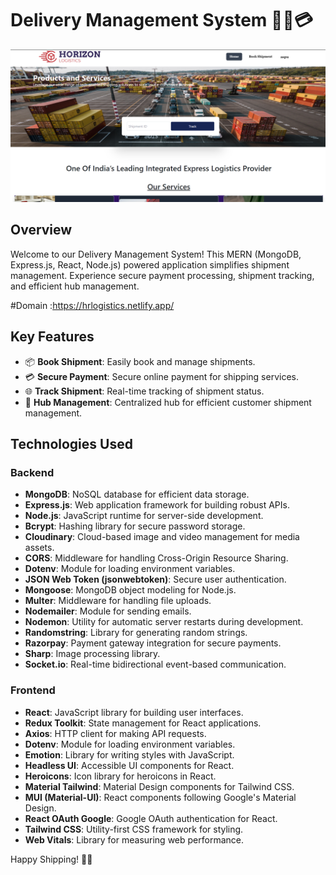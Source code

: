 # Delivery Management System 🚚💼💳

![Project Image](./server/dms.png)

## Overview

Welcome to our Delivery Management System! This MERN (MongoDB, Express.js, React, Node.js) powered application simplifies shipment management. Experience secure payment processing, shipment tracking, and efficient hub management.

#Domain :https://hrlogistics.netlify.app/

## Key Features

- 📦 **Book Shipment**: Easily book and manage shipments.
- 💳 **Secure Payment**: Secure online payment for shipping services.
- 🌐 **Track Shipment**: Real-time tracking of shipment status.
- 🏢 **Hub Management**: Centralized hub for efficient customer shipment management.

## Technologies Used

### Backend

- **MongoDB**: NoSQL database for efficient data storage.
- **Express.js**: Web application framework for building robust APIs.
- **Node.js**: JavaScript runtime for server-side development.
- **Bcrypt**: Hashing library for secure password storage.
- **Cloudinary**: Cloud-based image and video management for media assets.
- **CORS**: Middleware for handling Cross-Origin Resource Sharing.
- **Dotenv**: Module for loading environment variables.
- **JSON Web Token (jsonwebtoken)**: Secure user authentication.
- **Mongoose**: MongoDB object modeling for Node.js.
- **Multer**: Middleware for handling file uploads.
- **Nodemailer**: Module for sending emails.
- **Nodemon**: Utility for automatic server restarts during development.
- **Randomstring**: Library for generating random strings.
- **Razorpay**: Payment gateway integration for secure payments.
- **Sharp**: Image processing library.
- **Socket.io**: Real-time bidirectional event-based communication.

### Frontend

- **React**: JavaScript library for building user interfaces.
- **Redux Toolkit**: State management for React applications.
- **Axios**: HTTP client for making API requests.
- **Dotenv**: Module for loading environment variables.
- **Emotion**: Library for writing styles with JavaScript.
- **Headless UI**: Accessible UI components for React.
- **Heroicons**: Icon library for heroicons in React.
- **Material Tailwind**: Material Design components for Tailwind CSS.
- **MUI (Material-UI)**: React components following Google's Material Design.
- **React OAuth Google**: Google OAuth authentication for React.
- **Tailwind CSS**: Utility-first CSS framework for styling.
- **Web Vitals**: Library for measuring web performance.



Happy Shipping! 🚀✨
